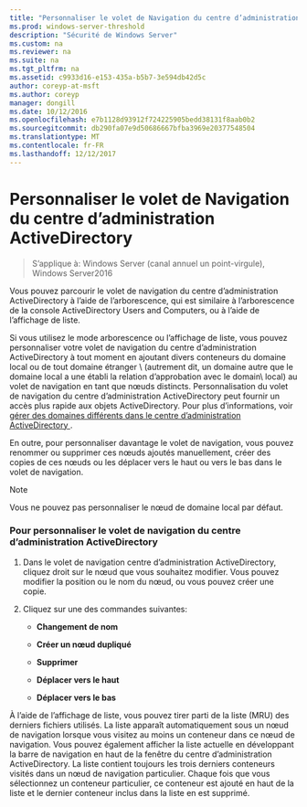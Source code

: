 ```yaml
---
title: "Personnaliser le volet de Navigation du centre d’administration ActiveDirectory"
ms.prod: windows-server-threshold
description: "Sécurité de Windows Server"
ms.custom: na
ms.reviewer: na
ms.suite: na
ms.tgt_pltfrm: na
ms.assetid: c9933d16-e153-435a-b5b7-3e594db42d5c
author: coreyp-at-msft
ms.author: coreyp
manager: dongill
ms.date: 10/12/2016
ms.openlocfilehash: e7b1128d93912f724225905bedd38131f8aab0b2
ms.sourcegitcommit: db290fa07e9d50686667bfba3969e20377548504
ms.translationtype: MT
ms.contentlocale: fr-FR
ms.lasthandoff: 12/12/2017
---
```

# <a name="customize-the-active-directory-administrative-center-navigation-pane"></a>Personnaliser le volet de Navigation du centre d’administration ActiveDirectory

>S’applique à: Windows Server (canal annuel un point-virgule), Windows Server2016

  Vous pouvez parcourir le volet de navigation du centre d’administration ActiveDirectory à l’aide de l’arborescence, qui est similaire à l’arborescence de la console ActiveDirectory Users and Computers, ou à l’aide de l’affichage de liste.

 Si vous utilisez le mode arborescence ou l’affichage de liste, vous pouvez personnaliser votre volet de navigation du centre d’administration ActiveDirectory à tout moment en ajoutant divers conteneurs du domaine local ou de tout domaine étranger \ (autrement dit, un domaine autre que le domaine local a une établi la relation d’approbation avec le domain\ local) au volet de navigation en tant que nœuds distincts. Personnalisation du volet de navigation du centre d’administration ActiveDirectory peut fournir un accès plus rapide aux objets ActiveDirectory. Pour plus d’informations, voir [gérer des domaines différents dans le centre d’administration ActiveDirectory ](manage-different-domains-in-active-directory-administrative-center.md).

 En outre, pour personnaliser davantage le volet de navigation, vous pouvez renommer ou supprimer ces nœuds ajoutés manuellement, créer des copies de ces nœuds ou les déplacer vers le haut ou vers le bas dans le volet de navigation.

> [!NOTE]
>  Vous ne pouvez pas personnaliser le nœud de domaine local par défaut.

### <a name="to-customize-the-active-directory-administrative-center-navigation-pane"></a>Pour personnaliser le volet de navigation du centre d’administration ActiveDirectory

1.  Dans le volet de navigation centre d’administration ActiveDirectory, cliquez droit sur le nœud que vous souhaitez modifier. Vous pouvez modifier la position ou le nom du nœud, ou vous pouvez créer une copie.

2.  Cliquez sur une des commandes suivantes:

    -   **Changement de nom**

    -   **Créer un nœud dupliqué**

    -   **Supprimer**

    -   **Déplacer vers le haut**

    -   **Déplacer vers le bas**

 À l’aide de l’affichage de liste, vous pouvez tirer parti de la liste \(MRU\) des derniers fichiers utilisés. La liste apparaît automatiquement sous un nœud de navigation lorsque vous visitez au moins un conteneur dans ce nœud de navigation. Vous pouvez également afficher la liste actuelle en développant la barre de navigation en haut de la fenêtre du centre d’administration ActiveDirectory. La liste contient toujours les trois derniers conteneurs visités dans un nœud de navigation particulier. Chaque fois que vous sélectionnez un conteneur particulier, ce conteneur est ajouté en haut de la liste et le dernier conteneur inclus dans la liste en est supprimé.

  

